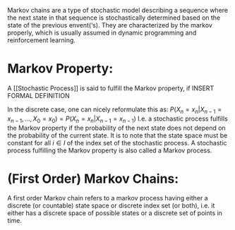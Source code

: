Markov chains are a type of stochastic model describing a sequence where the next state in that sequence is stochastically determined based on the state of the previous envent(‘s).
They are characterized by the markov properly, which is usually assumed in dynamic programming and reinforcement learning.

# Markov Property:
A [[Stochastic Process]] is said to fulfill the Markov property, if INSERT FORMAL DEFINITION

In the discrete case, one can nicely reformulate this as:
$P(X_n = x_n | X_{n-1} = x_{n-1}, …, X_0 = x_0) = P(X_n = x_n | X_{n-1} = x_{n-1})$ 
I.e. a stochastic process fulfills the Markov property if the probability of the next state does not depend on the probability of the current state.
It is to note that the state space must be constant for all $i \in I$ of the index set of the stochastic process. 
A stochastic process fulfilling the Markov property is also called a Markov process.


# (First Order) Markov Chains:
A first order Markov chain refers to a markov process having either a discrete (or countable) state space or discrete index set (or both), i.e. it either has a discrete space of possible states or a discrete set of points in time.
